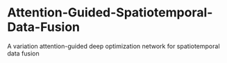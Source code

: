 # Attention-Guided-Spatiotemporal-Data-Fusion
A variation attention-guided deep optimization network for spatiotemporal data fusion
